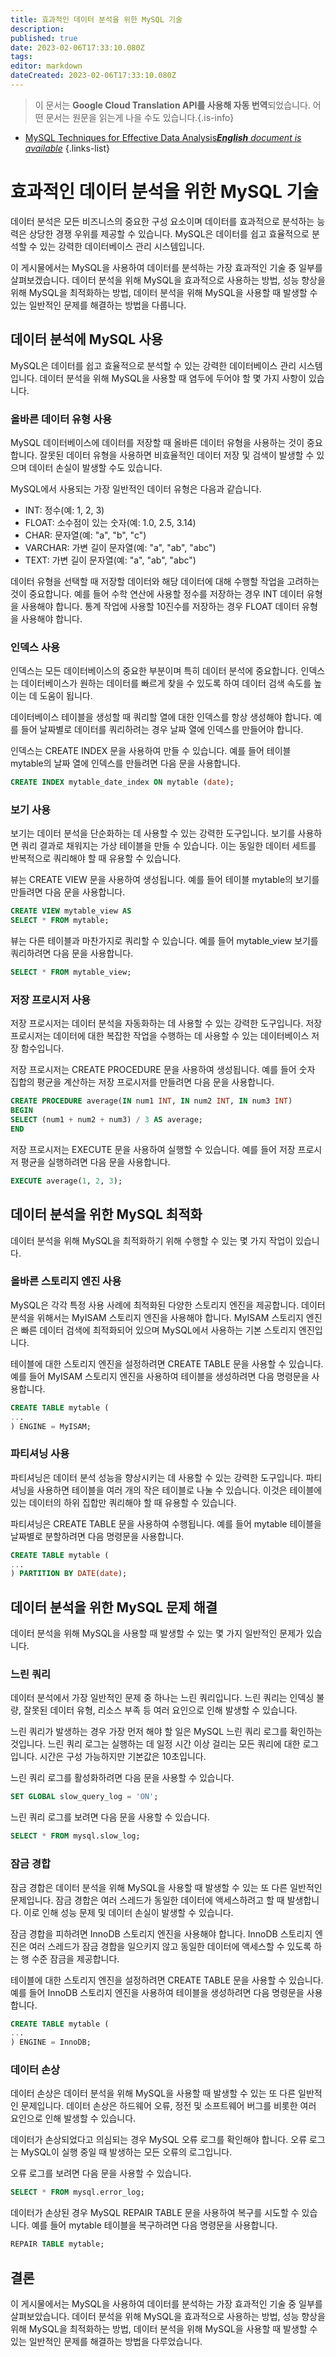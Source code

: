 ```yaml
---
title: 효과적인 데이터 분석을 위한 MySQL 기술
description: 
published: true
date: 2023-02-06T17:33:10.080Z
tags: 
editor: markdown
dateCreated: 2023-02-06T17:33:10.080Z
---
```


> 이 문서는 **Google Cloud Translation API를 사용해 자동 번역**되었습니다.
어떤 문서는 원문을 읽는게 나을 수도 있습니다.{.is-info}



- [MySQL Techniques for Effective Data Analysis***English** document is available*](/en/Knowledge-base/mysql-for-planner-marketers/Learning/mysql-techniques-for-effective-data-analysis)
{.links-list}


# 효과적인 데이터 분석을 위한 MySQL 기술

데이터 분석은 모든 비즈니스의 중요한 구성 요소이며 데이터를 효과적으로 분석하는 능력은 상당한 경쟁 우위를 제공할 수 있습니다. MySQL은 데이터를 쉽고 효율적으로 분석할 수 있는 강력한 데이터베이스 관리 시스템입니다.

이 게시물에서는 MySQL을 사용하여 데이터를 분석하는 가장 효과적인 기술 중 일부를 살펴보겠습니다. 데이터 분석을 위해 MySQL을 효과적으로 사용하는 방법, 성능 향상을 위해 MySQL을 최적화하는 방법, 데이터 분석을 위해 MySQL을 사용할 때 발생할 수 있는 일반적인 문제를 해결하는 방법을 다룹니다.

## 데이터 분석에 MySQL 사용

MySQL은 데이터를 쉽고 효율적으로 분석할 수 있는 강력한 데이터베이스 관리 시스템입니다. 데이터 분석을 위해 MySQL을 사용할 때 염두에 두어야 할 몇 가지 사항이 있습니다.

### 올바른 데이터 유형 사용

MySQL 데이터베이스에 데이터를 저장할 때 올바른 데이터 유형을 사용하는 것이 중요합니다. 잘못된 데이터 유형을 사용하면 비효율적인 데이터 저장 및 검색이 발생할 수 있으며 데이터 손실이 발생할 수도 있습니다.

MySQL에서 사용되는 가장 일반적인 데이터 유형은 다음과 같습니다.

- INT: 정수(예: 1, 2, 3)
- FLOAT: 소수점이 있는 숫자(예: 1.0, 2.5, 3.14)
- CHAR: 문자열(예: "a", "b", "c")
- VARCHAR: 가변 길이 문자열(예: "a", "ab", "abc")
- TEXT: 가변 길이 문자열(예: "a", "ab", "abc")

데이터 유형을 선택할 때 저장할 데이터와 해당 데이터에 대해 수행할 작업을 고려하는 것이 중요합니다. 예를 들어 수학 연산에 사용할 정수를 저장하는 경우 INT 데이터 유형을 사용해야 합니다. 통계 작업에 사용할 10진수를 저장하는 경우 FLOAT 데이터 유형을 사용해야 합니다.

### 인덱스 사용

인덱스는 모든 데이터베이스의 중요한 부분이며 특히 데이터 분석에 중요합니다. 인덱스는 데이터베이스가 원하는 데이터를 빠르게 찾을 수 있도록 하여 데이터 검색 속도를 높이는 데 도움이 됩니다.

데이터베이스 테이블을 생성할 때 쿼리할 열에 대한 인덱스를 항상 생성해야 합니다. 예를 들어 날짜별로 데이터를 쿼리하려는 경우 날짜 열에 인덱스를 만들어야 합니다.

인덱스는 CREATE INDEX 문을 사용하여 만들 수 있습니다. 예를 들어 테이블 mytable의 날짜 열에 인덱스를 만들려면 다음 문을 사용합니다.

```sql
CREATE INDEX mytable_date_index ON mytable (date);
```

### 보기 사용

보기는 데이터 분석을 단순화하는 데 사용할 수 있는 강력한 도구입니다. 보기를 사용하면 쿼리 결과로 채워지는 가상 테이블을 만들 수 있습니다. 이는 동일한 데이터 세트를 반복적으로 쿼리해야 할 때 유용할 수 있습니다.

뷰는 CREATE VIEW 문을 사용하여 생성됩니다. 예를 들어 테이블 mytable의 보기를 만들려면 다음 문을 사용합니다.

```sql
CREATE VIEW mytable_view AS
SELECT * FROM mytable;
```

뷰는 다른 테이블과 마찬가지로 쿼리할 수 있습니다. 예를 들어 mytable_view 보기를 쿼리하려면 다음 문을 사용합니다.

```sql
SELECT * FROM mytable_view;
```

### 저장 프로시저 사용

저장 프로시저는 데이터 분석을 자동화하는 데 사용할 수 있는 강력한 도구입니다. 저장 프로시저는 데이터에 대한 복잡한 작업을 수행하는 데 사용할 수 있는 데이터베이스 저장 함수입니다.

저장 프로시저는 CREATE PROCEDURE 문을 사용하여 생성됩니다. 예를 들어 숫자 집합의 평균을 계산하는 저장 프로시저를 만들려면 다음 문을 사용합니다.

```sql
CREATE PROCEDURE average(IN num1 INT, IN num2 INT, IN num3 INT)
BEGIN
SELECT (num1 + num2 + num3) / 3 AS average;
END
```

저장 프로시저는 EXECUTE 문을 사용하여 실행할 수 있습니다. 예를 들어 저장 프로시저 평균을 실행하려면 다음 문을 사용합니다.

```sql
EXECUTE average(1, 2, 3);
```

## 데이터 분석을 위한 MySQL 최적화

데이터 분석을 위해 MySQL을 최적화하기 위해 수행할 수 있는 몇 가지 작업이 있습니다.

### 올바른 스토리지 엔진 사용

MySQL은 각각 특정 사용 사례에 최적화된 다양한 스토리지 엔진을 제공합니다. 데이터 분석을 위해서는 MyISAM 스토리지 엔진을 사용해야 합니다. MyISAM 스토리지 엔진은 빠른 데이터 검색에 최적화되어 있으며 MySQL에서 사용하는 기본 스토리지 엔진입니다.

테이블에 대한 스토리지 엔진을 설정하려면 CREATE TABLE 문을 사용할 수 있습니다. 예를 들어 MyISAM 스토리지 엔진을 사용하여 테이블을 생성하려면 다음 명령문을 사용합니다.

```sql
CREATE TABLE mytable (
...
) ENGINE = MyISAM;
```

### 파티셔닝 사용

파티셔닝은 데이터 분석 성능을 향상시키는 데 사용할 수 있는 강력한 도구입니다. 파티셔닝을 사용하면 테이블을 여러 개의 작은 테이블로 나눌 수 있습니다. 이것은 테이블에 있는 데이터의 하위 집합만 쿼리해야 할 때 유용할 수 있습니다.

파티셔닝은 CREATE TABLE 문을 사용하여 수행됩니다. 예를 들어 mytable 테이블을 날짜별로 분할하려면 다음 명령문을 사용합니다.

```sql
CREATE TABLE mytable (
...
) PARTITION BY DATE(date);
```

## 데이터 분석을 위한 MySQL 문제 해결

데이터 분석을 위해 MySQL을 사용할 때 발생할 수 있는 몇 가지 일반적인 문제가 있습니다.

### 느린 쿼리

데이터 분석에서 가장 일반적인 문제 중 하나는 느린 쿼리입니다. 느린 쿼리는 인덱싱 불량, 잘못된 데이터 유형, 리소스 부족 등 여러 요인으로 인해 발생할 수 있습니다.

느린 쿼리가 발생하는 경우 가장 먼저 해야 할 일은 MySQL 느린 쿼리 로그를 확인하는 것입니다. 느린 쿼리 로그는 실행하는 데 일정 시간 이상 걸리는 모든 쿼리에 대한 로그입니다. 시간은 구성 가능하지만 기본값은 10초입니다.

느린 쿼리 로그를 활성화하려면 다음 문을 사용할 수 있습니다.

```sql
SET GLOBAL slow_query_log = 'ON';
```

느린 쿼리 로그를 보려면 다음 문을 사용할 수 있습니다.

```sql
SELECT * FROM mysql.slow_log;
```

### 잠금 경합

잠금 경합은 데이터 분석을 위해 MySQL을 사용할 때 발생할 수 있는 또 다른 일반적인 문제입니다. 잠금 경합은 여러 스레드가 동일한 데이터에 액세스하려고 할 때 발생합니다. 이로 인해 성능 문제 및 데이터 손실이 발생할 수 있습니다.

잠금 경합을 피하려면 InnoDB 스토리지 엔진을 사용해야 합니다. InnoDB 스토리지 엔진은 여러 스레드가 잠금 경합을 일으키지 않고 동일한 데이터에 액세스할 수 있도록 하는 행 수준 잠금을 제공합니다.

테이블에 대한 스토리지 엔진을 설정하려면 CREATE TABLE 문을 사용할 수 있습니다. 예를 들어 InnoDB 스토리지 엔진을 사용하여 테이블을 생성하려면 다음 명령문을 사용합니다.

```sql
CREATE TABLE mytable (
...
) ENGINE = InnoDB;
```

### 데이터 손상

데이터 손상은 데이터 분석을 위해 MySQL을 사용할 때 발생할 수 있는 또 다른 일반적인 문제입니다. 데이터 손상은 하드웨어 오류, 정전 및 소프트웨어 버그를 비롯한 여러 요인으로 인해 발생할 수 있습니다.

데이터가 손상되었다고 의심되는 경우 MySQL 오류 로그를 확인해야 합니다. 오류 로그는 MySQL이 실행 중일 때 발생하는 모든 오류의 로그입니다.

오류 로그를 보려면 다음 문을 사용할 수 있습니다.

```sql
SELECT * FROM mysql.error_log;
```

데이터가 손상된 경우 MySQL REPAIR TABLE 문을 사용하여 복구를 시도할 수 있습니다. 예를 들어 mytable 테이블을 복구하려면 다음 명령문을 사용합니다.

```sql
REPAIR TABLE mytable;
```

## 결론

이 게시물에서는 MySQL을 사용하여 데이터를 분석하는 가장 효과적인 기술 중 일부를 살펴보았습니다. 데이터 분석을 위해 MySQL을 효과적으로 사용하는 방법, 성능 향상을 위해 MySQL을 최적화하는 방법, 데이터 분석을 위해 MySQL을 사용할 때 발생할 수 있는 일반적인 문제를 해결하는 방법을 다루었습니다.